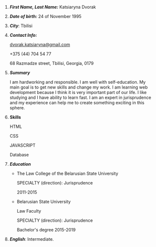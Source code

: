 1. ***First Name, Last Name:*** Katsiaryna Dvorak 

2. ***Date of birth:*** 24 of November 1995

3. ***City***: Tbilisi

4. ***Contact Info:***  

   dvorak.katsiaryna@gmail.com

   +375 (44) 704 54 77

   68 Razmadze street, Tbilisi, Georgia, 0179

5. ***Summary***

   I am hardworking and responsible. I am well with self-education. My main goal is to get new skills and change my work. I am learning web development because I think it is very important part of our life. I like studying and I have ability to learn fast. I am an expert in jurisprudence and my experience can help me to create something exciting in this sphere. 

6. **Skills**

   HTML

   CSS

   JAVASCRIPT

   Database

7. ***Education*** 

   - The Law College of the Belarusian State University

     SPECIALTY (direction): Jurisprudence

     2011-2015

   - Belarusian State University

     Law Faculty 

     SPECIALTY (direction): Jurisprudence

     Bachelor's degree
     2015-2019

8. ***English***:  Intermediate.
